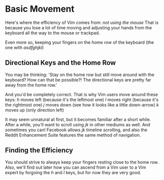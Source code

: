 # Basic Movement
Here's where the efficiency of Vim comes from: _not using the mouse_
That is because you lose a lot of time moving and adjusting your hands from the
keyboard all the way to the mouse or trackpad.

Even more so, keeping your fingers on the _home row_ of the keyboard (the one
with _asdfghjkl_)


## Directional Keys and the Home Row
You may be thinking: 'Stay on the home row but still move around with the
keyboard? How can that be possible?! The directional keys are pretty far away
from the home row.'

And you'd be completely correct. That is why Vim users move around these keys:
*h* moves left (because it's the leftmost one)
*l* moves right (because it's the rightmost one)
*j* moves down (see how it looks like a little down-arrow)
*k* moves up (only direction left)

It may seem unnatural at first, but it becomes familiar after a short while.
After a while, you'll want to scroll using *jk* in other mediums as well.
And sometimes you can! Facebook allows *jk* timeline scrolling, and also the
Reddit Enhancement Suite features the same method of navigation.


## Finding the Efficiency
You should strive to always keep your fingers resting close to the home row.
Also, we'll find out later how you can ascend from a Vim user to a Vim expert by
forgoing the *h* and *l* keys, but for now they are very good.

